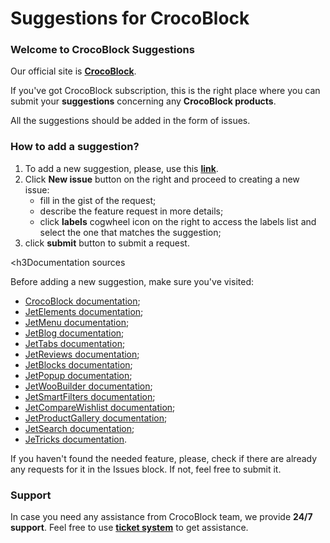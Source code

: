 # Suggestions for CrocoBlock

<h3>Welcome to CrocoBlock Suggestions</h3>

Our official site is <strong><a href="https://crocoblock.com/" rel="nofollow">CrocoBlock</a></strong>.

If you've got CrocoBlock subscription, this is the right place where you can submit your <strong>suggestions</strong> concerning any <strong>CrocoBlock products</strong>. 

All the suggestions should be added in the form of issues.

<h3>How to add a suggestion?</h3>

<ol>
<li>To add a new suggestion, please, use this <strong><a href="https://github.com/CrocoBlock/suggestions/issues " rel="nofollow">link</a></strong>.</li>
  <li>Click <strong>New issue</strong> button on the right and proceed to creating a new issue:
    <ul>
      <li>fill in the gist of the request;</li>
      <li>describe the feature request in more details;</li>
      <li>click <strong>labels</strong> cogwheel icon on the right to access the labels list and select the one that matches the suggestion;</li></ul></li>
      <li>click <strong>submit</strong> button to submit a request.</li>
   </ol>

<h3Documentation sources</h3>

Before adding a new suggestion, make sure you've visited:
<ul>
<li><a href="https://documentation.crocoblock.com/" rel="nofollow">CrocoBlock documentation</a>;</li>
<li><a href="http://documentation.zemez.io/wordpress/index.php?project=jetelements" rel="nofollow">JetElements documentation</a>;</li>
<li><a href="http://documentation.zemez.io/wordpress/index.php?project=jetmenu" rel="nofollow">JetMenu documentation</a>;</li>
<li><a href="http://documentation.zemez.io/wordpress/index.php?project=jetblog" rel="nofollow">JetBlog documentation</a>;</li>
<li><a href="http://documentation.zemez.io/wordpress/index.php?project=jettabs" rel="nofollow">JetTabs documentation</a>;</li>
<li><a href="http://documentation.zemez.io/wordpress/index.php?project=jetreviews" rel="nofollow">JetReviews documentation</a>;</li>
<li><a href="http://documentation.zemez.io/wordpress/index.php?project=jetblocks" rel="nofollow">JetBlocks documentation</a>;</li>
<li><a href="http://documentation.zemez.io/wordpress/index.php?project=jetpopup" rel="nofollow">JetPopup documentation</a>;</li>
<li><a href="http://documentation.zemez.io/wordpress/index.php?project=jetwoobuilder" rel="nofollow">JetWooBuilder documentation</a>;</li>
<li><a href="http://documentation.zemez.io/wordpress/index.php?project=jetsmartfilters" rel="nofollow">JetSmartFilters documentation</a>;</li>
<li><a href="http://documentation.zemez.io/wordpress/index.php?project=jetcomparewishlist" rel="nofollow">JetCompareWishlist documentation</a>;</li>
<li><a href="http://documentation.zemez.io/wordpress/index.php?project=jetcomparewishlist" rel="nofollow">JetProductGallery documentation</a>;</li>
<li><a href="http://documentation.zemez.io/wordpress/index.php?project=jetsearch" rel="nofollow">JetSearch documentation</a>;</li>
<li><a href="http://documentation.zemez.io/wordpress/index.php?project=jettricks" rel="nofollow">JeTricks documentation</a>.</li>
</ul>
<p>If you haven't found the needed feature, please, check if there are already any requests for it in the Issues block. If not, feel free to submit it. </p>

<h3>Support</h3>

<p>In case you need any assistance from CrocoBlock team, we provide <strong>24/7 support</strong>. Feel free to use <strong><a href="https://kava.ticksy.com/" rel="nofollow">ticket system</a></strong> to get assistance.</p>





